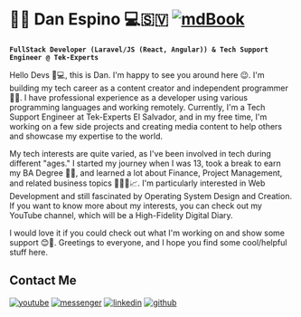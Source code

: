 # 🧑‍💻 Dan Espino 💻🇸🇻 <a href='https://github.com/danespino/danespino/blob/main/README.es.md' target="_blank"><img alt='mdBook' src='https://img.shields.io/badge/Español-100000?style=flat&logo=mdBook&logoColor=FFFFFF&labelColor=0B0B0B&color=00DE08'/></a>

**`FullStack Developer (Laravel/JS (React, Angular)) & Tech Support Engineer @ Tek-Experts`**

Hello Devs 👋💻, this is Dan. I'm happy to see you around here 😉. I'm building my tech career as a content creator and independent programmer 🧑‍💻. I have professional experience as a developer using various programming languages and working remotely. Currently, I'm a Tech Support Engineer at Tek-Experts El Salvador, and in my free time, I'm working on a few side projects and creating media content to help others and showcase my expertise to the world.

My tech interests are quite varied, as I've been involved in tech during different "ages." I started my journey when I was 13, took a break to earn my BA Degree 👨‍🎓, and learned a lot about Finance, Project Management, and related business topics 🧑‍💼😎📈. I'm particularly interested in Web Development and still fascinated by Operating System Design and Creation. If you want to know more about my interests, you can check out my YouTube channel, which will be a High-Fidelity Digital Diary.

I would love it if you could check out what I'm working on and show some support 😊🙏. Greetings to everyone, and I hope you find some cool/helpful stuff here.


## Contact Me

<a href='https://youtube.com/@mastertech-with-danespino?si=JTlNAiYnorixhFEM' target="_blank"><img alt='youtube' src='https://img.shields.io/badge/Subscribe_to my Channel-100000?style=flat&logo=youtube&logoColor=white&labelColor=FF0000&color=807F7F'/></a>
<a href='https://www.facebook.com/dan.espino91' target="_blank"><img alt='messenger' src='https://img.shields.io/badge/Chat_with Me-100000?style=flat&logo=messenger&logoColor=white&labelColor=004BED&color=004BE6'/></a>
<a href='https://www.linkedin.com/in/danespino91/?locale=en_US' target="_blank"><img alt='linkedin' src='https://img.shields.io/badge/My_Profile-100000?style=flat&logo=linkedin&logoColor=white&labelColor=1A94FF&color=656666'/></a>
<a href='https://danespino.github.io/' target="_blank"><img alt='github' src='https://img.shields.io/badge/My_Portfolio-100000?style=flat&logo=github&logoColor=white&labelColor=0B0B0B&color=000000'/></a>

<!--
**danespino/danespino** is a ✨ _special_ ✨ repository because its `README.md` (this file) appears on your GitHub profile.

Here are some ideas to get you started:

- 🔭 I’m currently working on ...
- 🌱 I’m currently learning ...
- 👯 I’m looking to collaborate on ...
- 🤔 I’m looking for help with ...
- 💬 Ask me about ...
- 📫 How to reach me: ...
- 😄 Pronouns: ...
- ⚡ Fun fact: ...
-->

